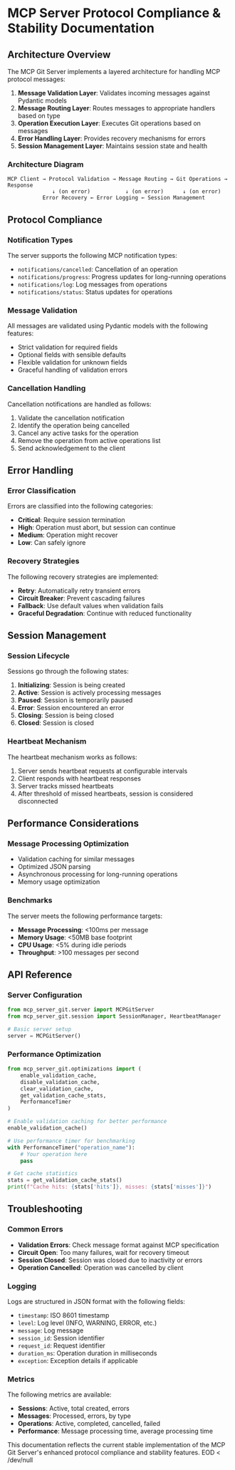 # MCP Server Protocol Compliance & Stability Documentation

## Architecture Overview

The MCP Git Server implements a layered architecture for handling MCP protocol messages:

1. **Message Validation Layer**: Validates incoming messages against Pydantic models
2. **Message Routing Layer**: Routes messages to appropriate handlers based on type
3. **Operation Execution Layer**: Executes Git operations based on messages
4. **Error Handling Layer**: Provides recovery mechanisms for errors
5. **Session Management Layer**: Maintains session state and health

### Architecture Diagram

```
MCP Client → Protocol Validation → Message Routing → Git Operations → Response
              ↓ (on error)           ↓ (on error)      ↓ (on error)
           Error Recovery ← Error Logging ← Session Management
```

## Protocol Compliance

### Notification Types

The server supports the following MCP notification types:

- `notifications/cancelled`: Cancellation of an operation
- `notifications/progress`: Progress updates for long-running operations
- `notifications/log`: Log messages from operations
- `notifications/status`: Status updates for operations

### Message Validation

All messages are validated using Pydantic models with the following features:

- Strict validation for required fields
- Optional fields with sensible defaults
- Flexible validation for unknown fields
- Graceful handling of validation errors

### Cancellation Handling

Cancellation notifications are handled as follows:

1. Validate the cancellation notification
2. Identify the operation being cancelled
3. Cancel any active tasks for the operation
4. Remove the operation from active operations list
5. Send acknowledgement to the client

## Error Handling

### Error Classification

Errors are classified into the following categories:

- **Critical**: Require session termination
- **High**: Operation must abort, but session can continue
- **Medium**: Operation might recover
- **Low**: Can safely ignore

### Recovery Strategies

The following recovery strategies are implemented:

- **Retry**: Automatically retry transient errors
- **Circuit Breaker**: Prevent cascading failures
- **Fallback**: Use default values when validation fails
- **Graceful Degradation**: Continue with reduced functionality

## Session Management

### Session Lifecycle

Sessions go through the following states:

1. **Initializing**: Session is being created
2. **Active**: Session is actively processing messages
3. **Paused**: Session is temporarily paused
4. **Error**: Session encountered an error
5. **Closing**: Session is being closed
6. **Closed**: Session is closed

### Heartbeat Mechanism

The heartbeat mechanism works as follows:

1. Server sends heartbeat requests at configurable intervals
2. Client responds with heartbeat responses
3. Server tracks missed heartbeats
4. After threshold of missed heartbeats, session is considered disconnected

## Performance Considerations

### Message Processing Optimization

- Validation caching for similar messages
- Optimized JSON parsing
- Asynchronous processing for long-running operations
- Memory usage optimization

### Benchmarks

The server meets the following performance targets:

- **Message Processing**: <100ms per message
- **Memory Usage**: <50MB base footprint
- **CPU Usage**: <5% during idle periods
- **Throughput**: >100 messages per second

## API Reference

### Server Configuration

```python
from mcp_server_git.server import MCPGitServer
from mcp_server_git.session import SessionManager, HeartbeatManager

# Basic server setup
server = MCPGitServer()
```

### Performance Optimization

```python
from mcp_server_git.optimizations import (
    enable_validation_cache,
    disable_validation_cache,
    clear_validation_cache,
    get_validation_cache_stats,
    PerformanceTimer
)

# Enable validation caching for better performance
enable_validation_cache()

# Use performance timer for benchmarking
with PerformanceTimer("operation_name"):
    # Your operation here
    pass

# Get cache statistics
stats = get_validation_cache_stats()
print(f"Cache hits: {stats['hits']}, misses: {stats['misses']}")
```

## Troubleshooting

### Common Errors

- **Validation Errors**: Check message format against MCP specification
- **Circuit Open**: Too many failures, wait for recovery timeout
- **Session Closed**: Session was closed due to inactivity or errors
- **Operation Cancelled**: Operation was cancelled by client

### Logging

Logs are structured in JSON format with the following fields:

- `timestamp`: ISO 8601 timestamp
- `level`: Log level (INFO, WARNING, ERROR, etc.)
- `message`: Log message
- `session_id`: Session identifier
- `request_id`: Request identifier
- `duration_ms`: Operation duration in milliseconds
- `exception`: Exception details if applicable

### Metrics

The following metrics are available:

- **Sessions**: Active, total created, errors
- **Messages**: Processed, errors, by type
- **Operations**: Active, completed, cancelled, failed
- **Performance**: Message processing time, average processing time

This documentation reflects the current stable implementation of the MCP Git Server's enhanced protocol compliance and stability features.
EOD < /dev/null
